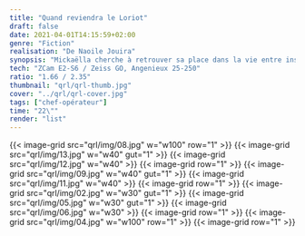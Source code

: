 ```yaml
---
title: "Quand reviendra le Loriot"
draft: false
date: 2021-04-01T14:15:59+02:00
genre: "Fiction"
realisation: "De Naoile Jouira"
synopsis: "Mickaëlla cherche à retrouver sa place dans la vie entre instinct morbide et volonté d’avancer sans ses démons."
tech: "ZCam E2-S6 / Zeiss GO, Angenieux 25-250"
ratio: "1.66 / 2.35"
thumbnail: "qrl/qrl-thumb.jpg"
cover: "../qrl/qrl-cover.jpg"
tags: ["chef-opérateur"]
time: "22\""
render: "list"
---
```


{{< image-grid src="qrl/img/08.jpg" w="w100" row="1" >}}
{{< image-grid src="qrl/img/13.jpg" w="w40" gut="1" >}}
{{< image-grid src="qrl/img/12.jpg" w="w40" >}}
{{< image-grid row="1" >}}
{{< image-grid src="qrl/img/09.jpg" w="w40" gut="1" >}}
{{< image-grid src="qrl/img/11.jpg" w="w40" >}}
{{< image-grid row="1" >}}
{{< image-grid src="qrl/img/02.jpg" w="w30" gut="1" >}}
{{< image-grid src="qrl/img/05.jpg" w="w30" gut="1" >}}
{{< image-grid src="qrl/img/06.jpg" w="w30" >}}
{{< image-grid row="1" >}}
{{< image-grid src="qrl/img/04.jpg" w="w100" row="1" >}}
{{< image-grid row="1" >}}
